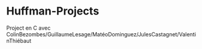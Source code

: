 # Huffman-Projects
Project en C avec ColinBezombes/GuillaumeLesage/MatéoDominguez/JulesCastagnet/ValentinThiébaut
